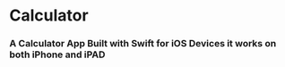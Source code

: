 # Calculator
### A Calculator App Built with Swift for iOS Devices it works on both iPhone and iPAD
